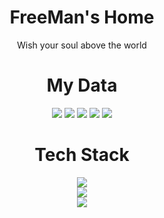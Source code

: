 <div align="center">

# FreeMan's Home

Wish your soul above the world

# My Data

![](http://github-profile-summary-cards.vercel.app/api/cards/profile-details?username=FreeMan&theme=nord_bright)
![](http://github-profile-summary-cards.vercel.app/api/cards/repos-per-language?username=FreeMan&theme=nord_bright)
![](http://github-profile-summary-cards.vercel.app/api/cards/most-commit-language?username=FreeMan&theme=nord_bright)
![](http://github-profile-summary-cards.vercel.app/api/cards/stats?username=FreeMan&theme=nord_bright)
![](http://github-profile-summary-cards.vercel.app/api/cards/productive-time?username=FreeMan&theme=nord_bright&utcOffset=8)

# Tech Stack

  <a href="https://skillicons.dev">
    <img src="https://skillicons.dev/icons?i=c,cpp,java,python,r" />
  </a>
    <br>
  <a href="https://skillicons.dev">
    <img src="https://skillicons.dev/icons?i=html,css,sass,javascript,spring" />
  </a>
    <br>
  <a href="https://skillicons.dev">
    <img src="https://skillicons.dev/icons?i=mysql,redis,git,vscode,md" />
  </a>
